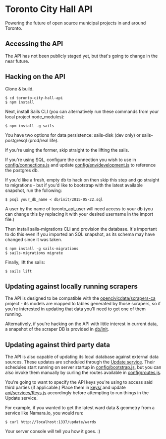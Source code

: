 # Toronto City Hall API

Powering the future of open source municipal projects in and around Toronto.

## Accessing the API ##

The API has not been publicly staged yet, but that's going to change in the near future.

## Hacking on the API ##

Clone & build.

    $ cd toronto-city-hall-api
    $ npm install

Next, install Sails CLI (you can alternatively run these commands from your local project node_modules):

    $ npm install -g sails

You have two options for data persistence: sails-disk (dev only) or sails-postgresql (prod/real life). 

If you're using the former, skip straight to the lifting the sails.

If you're using SQL, configure the connection you wish to use in [config/connections.js](https://github.com/designcofounders/toronto-city-hall-api/blob/master/config/connections.js) and update [config/env/development.js](https://github.com/designcofounders/toronto-city-hall-api/blob/master/config/env/development.js) to reference the postgres db. 

If you'd like a fresh, empty db to hack on then skip this step and go straight to migrations - but if you'd like to bootstrap with the latest available snapshot, run the following:

    $ psql your_db_name < db/init/2015-05-22.sql 

A user by the name of toronto_api_user will need access to your db (you can change this by replacing it with your desired username in the import file.)

Then install sails-migrations CLI and provision the database. It's important to do this even if you imported an SQL snapshot, as its schema may have changed since it was taken.
```
$ npm install -g sails-migrations
$ sails-migrations migrate
```

Finally, lift the sails:

    $ sails lift

## Updating against locally running scrapers ##

The API is designed to be compatible with the [opencivicdata/scrapers-ca](https://github.com/opencivicdata/scrapers-ca) project - its models are mapped to tables generated by those scrapers, so if you're interested in updating that data you'll need to get one of them running.

Alternatively, if you're hacking on the API with little interest in current data, a snapshot of the scraper DB is provided in [db/init](https://github.com/designcofounders/toronto-city-hall-api/tree/master/db/init).

## Updating against third party data ##

The API is also capable of updating its local database against external data sources. These updates are scheduled through the [Update service](https://github.com/designcofounders/toronto-city-hall-api/blob/master/api/services/Update.js). Their schedules start running on server startup in [config/bootstrap.js](https://github.com/designcofounders/toronto-city-hall-api/blob/master/config/bootstrap.js), but you can also invoke them manually by curling the routes available in [config/routes.js](https://github.com/designcofounders/toronto-city-hall-api/blob/master/config/routes.js).

You're going to want to specify the API keys you're using to access said third parties (if applicable.) Place them in [keys/](https://github.com/designcofounders/toronto-city-hall-api/tree/master/keys) and update [api/services/Keys.js](https://github.com/designcofounders/toronto-city-hall-api/blob/master/api/services/Keys.js) accordingly before attempting to run things in the Update service.

For example, if you wanted to get the latest ward data & geometry from a service like Namara.io, you would run:

    $ curl http://localhost:1337/update/wards

Your server console will tell you how it goes. :)
